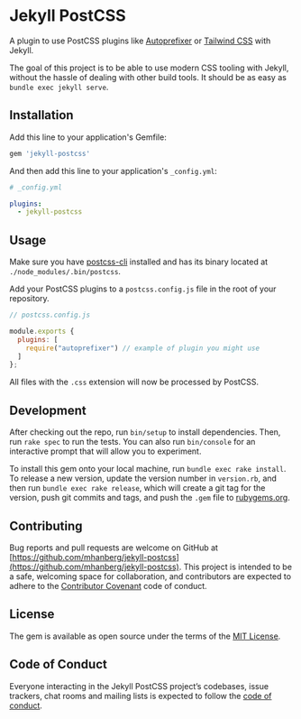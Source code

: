 # Jekyll  PostCSS

A plugin to use PostCSS plugins like [Autoprefixer](https://github.com/postcss/autoprefixer) or [Tailwind CSS](https://github.com/tailwindcss/tailwindcss) with Jekyll.

The goal of this project is to be able to use modern CSS tooling with Jekyll, without the hassle of dealing with other build tools. It should be as easy as `bundle exec jekyll serve`.

## Installation

Add this line to your application's Gemfile:

```ruby
gem 'jekyll-postcss'
```
And then add this line to your application's `_config.yml`:

```yml
# _config.yml

plugins:
  - jekyll-postcss
```

## Usage

Make sure you have [postcss-cli](https://github.com/postcss/postcss-cli) installed and has its binary located at `./node_modules/.bin/postcss`.

Add your PostCSS plugins to a `postcss.config.js` file in the root of your repository.

```javascript
// postcss.config.js

module.exports {
  plugins: [
    require("autoprefixer") // example of plugin you might use
  ]
};
```

All files with the `.css` extension will now be processed by PostCSS.

## Development

After checking out the repo, run `bin/setup` to install dependencies. Then, run `rake spec` to run the tests. You can also run `bin/console` for an interactive prompt that will allow you to experiment.

To install this gem onto your local machine, run `bundle exec rake install`. To release a new version, update the version number in `version.rb`, and then run `bundle exec rake release`, which will create a git tag for the version, push git commits and tags, and push the `.gem` file to [rubygems.org](https://rubygems.org).

## Contributing

Bug reports and pull requests are welcome on GitHub at [https://github.com/mhanberg/jekyll-postcss](https://github.com/mhanberg/jekyll-postcss). This project is intended to be a safe, welcoming space for collaboration, and contributors are expected to adhere to the [Contributor Covenant](http://contributor-covenant.org) code of conduct.

## License

The gem is available as open source under the terms of the [MIT License](https://opensource.org/licenses/MIT).

## Code of Conduct

Everyone interacting in the Jekyll PostCSS project’s codebases, issue trackers, chat rooms and mailing lists is expected to follow the [code of conduct](https://github.com/mhanberg/jekyll-postcss/blob/master/CODE_OF_CONDUCT.md).
